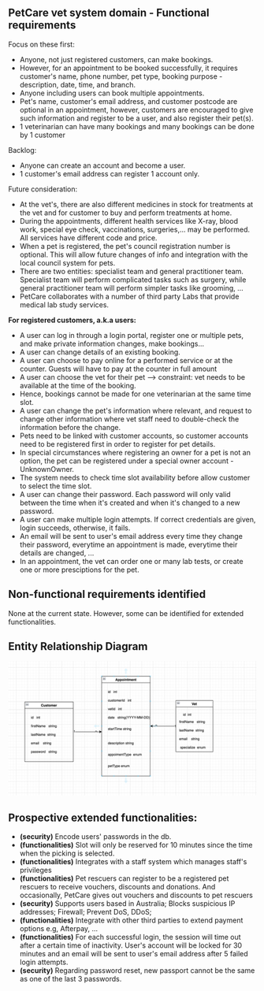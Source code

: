 ## PetCare vet system domain - Functional requirements
Focus on these first:
- Anyone, not just registered customers, can make bookings.
- However, for an appointment to be booked successfully, it requires customer's name, phone number, pet type, booking purpose - description, date, time, and branch.
- Anyone including users can book multiple appointments.
- Pet's name, customer's email address, and customer postcode are optional in an appointment, however, customers are encouraged to give such information and register to be a user, and also register their pet(s).
- 1 veterinarian can have many bookings and many bookings can be done by 1 customer

Backlog:
- Anyone can create an account and become a user.
- 1 customer's email address can register 1 account only.


Future consideration:
- At the vet's, there are also different medicines in stock for treatments at the vet and for customer to buy and perform treatments at home.
- During the appointments, different health services like X-ray, blood work, special eye check, vaccinations, surgeries,... may be performed. All services have different code and price.
- When a pet is registered, the pet's council registration number is optional. This will allow future changes of info and integration with the local council system for pets.
- There are two entities: specialist team and general practitioner team. Specialist team will perform complicated tasks such as surgery, while general practitioner team will perform simpler tasks like grooming, ...
- PetCare collaborates with a number of third party Labs that provide medical lab study services.

**For registered customers, a.k.a users:**
- A user can log in through a login portal, register one or multiple pets, and make private information changes, make bookings...
- A user can change details of an existing booking.
- A user can choose to pay online for a performed service or at the counter. Guests will have to pay at the counter in full amount
- A user can choose the vet for their pet --> constraint: vet needs to be available at the time of the booking.
- Hence, bookings cannot be made for one veterinarian at the same time slot.
- A user can change the pet's information where relevant, and request to change other information where vet staff need to double-check the information before the change.
- Pets need to be linked with customer accounts, so customer accounts need to be registered first in order to register for pet details.
- In special circumstances where registering an owner for a pet is not an option, the pet can be registered under a special owner account - UnknownOwner.
- The system needs to check time slot availability before allow customer to select the time slot.
- A user can change their password. Each password will only valid between the time when it's created and when it's changed to a new password.
- A user can make multiple login attempts. If correct credentials are given, login succeeds, otherwise, it fails.
- An email will be sent to user's email address every time they change their password, everytime an appointment is made, everytime their details are changed, ...
- In an appointment, the vet can order one or many lab tests, or create one or more presciptions for the pet.


## Non-functional requirements identified
None at the current state. However, some can be identified for extended functionalities.

## Entity Relationship Diagram
![ERD](docs/PetCareSystemERD.png)

## Prospective extended functionalities:
- **(security)** Encode users' passwords in the db.
- **(functionalities)** Slot will only be reserved for 10 minutes since the time when the picking is selected.
- **(functionalities)** Integrates with a staff system which manages staff's privileges
- **(functionalities)** Pet rescuers can register to be a registered pet rescuers to receive vouchers, discounts and donations. And occasionally, PetCare gives out vouchers and discounts to pet rescuers
- **(security)** Supports users based in Australia; Blocks suspicious IP addresses; Firewall; Prevent DoS, DDoS;
- **(functionalities)** Integrate with other third parties to extend payment options e.g, Afterpay, ...
- **(functionalities)** For each successful login, the session will time out after a certain time of inactivity. User's account will be locked for 30 minutes and an email will be sent to user's email address after 5 failed login attempts.
- **(security)** Regarding password reset, new passport cannot be the same as one of the last 3 passwords.
